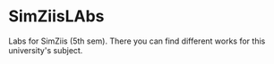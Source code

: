 # SimZiisLAbs
Labs for SimZiis (5th sem). There you can find different works for this university's subject.
